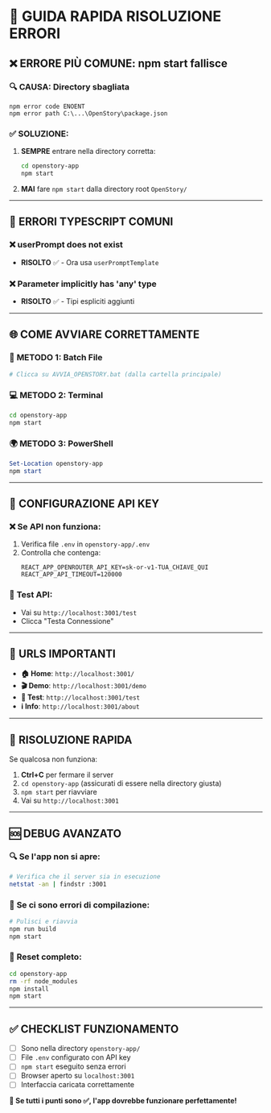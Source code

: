 # 🚨 GUIDA RAPIDA RISOLUZIONE ERRORI

## ❌ **ERRORE PIÙ COMUNE**: npm start fallisce

### 🔍 **CAUSA**: Directory sbagliata
```
npm error code ENOENT
npm error path C:\...\OpenStory\package.json
```

### ✅ **SOLUZIONE**:
1. **SEMPRE** entrare nella directory corretta:
   ```bash
   cd openstory-app
   npm start
   ```

2. **MAI** fare `npm start` dalla directory root `OpenStory/`

---

## 🔧 **ERRORI TYPESCRIPT COMUNI**

### ❌ **userPrompt does not exist**
- **RISOLTO** ✅ - Ora usa `userPromptTemplate`

### ❌ **Parameter implicitly has 'any' type**
- **RISOLTO** ✅ - Tipi espliciti aggiunti

---

## 🌐 **COME AVVIARE CORRETTAMENTE**

### 📁 **METODO 1: Batch File**
```bash
# Clicca su AVVIA_OPENSTORY.bat (dalla cartella principale)
```

### 💻 **METODO 2: Terminal**
```bash
cd openstory-app
npm start
```

### 🌍 **METODO 3: PowerShell**
```powershell
Set-Location openstory-app
npm start
```

---

## 🔑 **CONFIGURAZIONE API KEY**

### ❌ **Se API non funziona**:
1. Verifica file `.env` in `openstory-app/.env`
2. Controlla che contenga:
   ```env
   REACT_APP_OPENROUTER_API_KEY=sk-or-v1-TUA_CHIAVE_QUI
   REACT_APP_API_TIMEOUT=120000
   ```

### 🧪 **Test API**:
- Vai su `http://localhost:3001/test`
- Clicca "Testa Connessione"

---

## 📍 **URLS IMPORTANTI**

- **🏠 Home**: `http://localhost:3001/`
- **🎬 Demo**: `http://localhost:3001/demo`  
- **🔧 Test**: `http://localhost:3001/test`
- **ℹ️ Info**: `http://localhost:3001/about`

---

## 🚀 **RISOLUZIONE RAPIDA**

Se qualcosa non funziona:

1. **Ctrl+C** per fermare il server
2. `cd openstory-app` (assicurati di essere nella directory giusta)
3. `npm start` per riavviare
4. Vai su `http://localhost:3001`

---

## 🆘 **DEBUG AVANZATO**

### 🔍 **Se l'app non si apre**:
```bash
# Verifica che il server sia in esecuzione
netstat -an | findstr :3001
```

### 🔄 **Se ci sono errori di compilazione**:
```bash
# Pulisci e riavvia
npm run build
npm start
```

### 🧹 **Reset completo**:
```bash
cd openstory-app
rm -rf node_modules
npm install
npm start
```

---

## ✅ **CHECKLIST FUNZIONAMENTO**

- [ ] Sono nella directory `openstory-app/`
- [ ] File `.env` configurato con API key
- [ ] `npm start` eseguito senza errori
- [ ] Browser aperto su `localhost:3001`
- [ ] Interfaccia caricata correttamente

**🎯 Se tutti i punti sono ✅, l'app dovrebbe funzionare perfettamente!** 